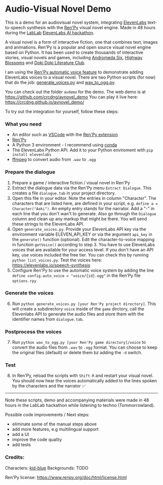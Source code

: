 # Audio-Visual Novel Demo

This is a demo for an audiovisual novel system, integrating [ElevenLabs](https://elevenlabs.io/) text-to-speech synthesis with the [Ren'Py](https://www.renpy.org/) visual novel engine. Made in 48 hours during the [LabLab](https://lablab.ai/) [ElevenLabs AI hackathon](https://lablab.ai/event/eleven-labs-ai-hackathon).

A visual novel is a form of interactive fiction, one that combines text, images and animations. Ren'Py is a popular and open source visual novel engine based on Python. It has been used to create thousands of interactive stories, visual novels and games, including [Andromeda Six](https://store.steampowered.com/app/1642870/Andromeda_Six/), [Highway Blossoms](https://store.steampowered.com/app/451760/Highway_Blossoms/) and [Doki Doki Literature Club](https://store.steampowered.com/app/698780/Doki_Doki_Literature_Club/). 

I am using the [Ren'Py automatic voice feature](https://www.renpy.org/doc/html/voice.html#automatic-voice) to demonstrate adding ElevenLabs voices to a visual novel. There are two Python scripts (for now) that do the job: [generate_voices.py](generate_voices.py) and [wav_to_ogg.py](wav_to_ogg.py). 

You can check out the folder `avdemo` for the demo. The web demo is at https://github.com/crcdng/avnovel_demo
You can play it live here: https://crcdng.github.io/avnovel_demo/

To try out the integration for yourself, follow these steps: 

### What you need

* An editor such as [VSCode](https://code.visualstudio.com/) with the [Ren'Py extension](https://marketplace.visualstudio.com/items?itemName=LuqueDaniel.languague-renpy)
* [Ren'Py](https://www.renpy.org/)
* A Python 3 environment - I recommend using [conda](https://docs.conda.io/en/latest/miniconda.html) 
* The ElevenLabs Python API. Add it to your Python enviroment with `pip install elevenlabs`
* [ffmpeg](https://www.ffmpeg.org/) to convert audio from `.wav` to `.ogg`

### Prepare the dialogue

1. Prepare a game / interactive fiction / visual novel in Ren'Py
2. Extract the dialogue data via the Ren'Py menu `Extract Dialogue`. This creates a file `dialogue.tab` in your project directory.
3. Open this file in your editor. Note the entries in column "Character". The characters that are listed here, are defined in your script, e.g. `define a = Character("Aoki")`. An empty entry stands for the narrator. Add a "-" in each line that you don't wan't to generate. Also go through the `Dialogue` column and clean up any markup that might be there. You will send these strings to the ElevenLabs API.
4. Open `generate_voices.py`. Provide your ElevenLabs API key via the environment variable ELEVEN_API_KEY or via the argument `api_key` in the `generate()` function (optional). Edit the character-to-voice mapping in function `getVoice()` according to step 3. You have to use ElevenLabs voices that are available for your access level. If you don't have an API key, use voices included the free tier. You can check this by running `python list_voices.py`. Test the voices here: https://elevenlabs.io/speech-synthesis
5. Configure Ren'Py to use the automatic voice system by adding the line `define config.auto_voice = "voice/{id}.ogg"` in the Ren'Py file `options.rpy`

### Generate the voices

6. Run `python generate_voices.py [your Ren'Py project directory]`. This will create a subdirectory `voice` inside of the `game` dirctory, call the Elevenlabs API to generate the audio files and store them with the identifier names from `dialogue.tab`.

### Postprocess the voices

7. Run `python wav_to_ogg.py [your Ren'Py game directory]/voice` to convert the audio files from `.wav` to `.ogg` format. You can choose to keep the original files (default) or delete them bz adding the `-d` switch. 

### Test

8. In Ren'Py, reload the scripts with `Shift-R` and restart your visual novel. You should now hear the voices automatically added to the lines spoken by the characters and the narrator ✅

---------

Note these scripts, demo and accompanying materials were made in 48 hours in the LabLab hackathon while listening to techno (Tommorrowland). 

Possible code improvements / Next steps:

* eliminate some of the manual steps above
* add more features, e.g multilingual support
* add a UI 
* improve the code quality 
* add tests

### Credits:

Characters: [kid-blue](kid-blue.deviantart.com)
Backgrounds: TODO

Ren'Py license: https://www.renpy.org/doc/html/license.html


